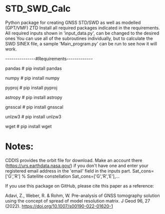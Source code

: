 # STD_SWD_Calc
Python package for creating GNSS STD/SWD as well as modelled (GPT/VMF) ZTD
Install all required packages indicated in the requirements.
All required inputs shown in 'input_data.py', can be changed to the desired ones
You can use all of the subroutines individually, but to calculate the SWD SINEX file, a sample 'Main_program.py' can be run to see how it will work.


---------------#Requirements-------------

pandas      # pip install pandas

numpy       # pip install numpy

pyproj      # pip install pyproj

astropy     # pip install astropy

gnsscal     # pip install gnsscal

unlzw3      # pip install unlzw3

wget        # pip install wget


# Notes:
CDDIS provides the orbit file for download. Make an account there (https://urs.earthdata.nasa.gov/) if you don't have one and enter your registered email address in the 'email' field in the inputs part.
Sat_cons=['G','R'] % Satellite constellation  Sat_cons=['G','R','E'],...

If you use this package on GitHub, please cite this paper as a reference:

Adavi, Z., Weber, R. & Rohm, W. Pre-analysis of GNSS tomography solution using the concept of spread of model resolution matrix. J Geod 96, 27 (2022). https://doi.org/10.1007/s00190-022-01620-1
